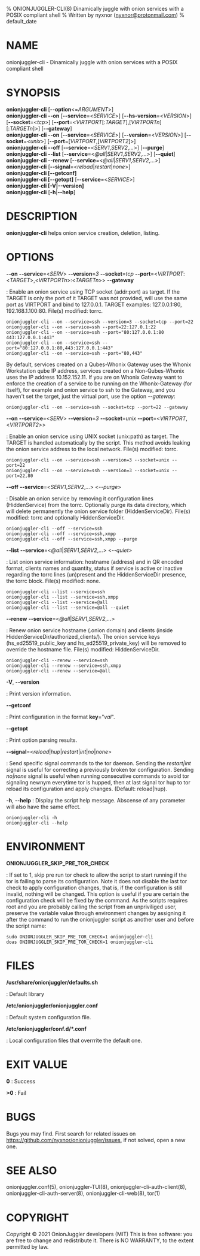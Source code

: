 % ONIONJUGGLER-CLI(8) Dinamically juggle with onion services with a POSIX compliant shell
% Written by nyxnor (nyxnor@protonmail.com)
% default_date

# NAME

onionjuggler-cli - Dinamically juggle with onion services with a POSIX compliant shell


# SYNOPSIS

**onionjuggler-cli** [**--option**<=*ARGUMENT*>]\
**onionjuggler-cli --on** [**--service**=<*SERVICE*>] [**--hs-version**=<*VERSION*>] [**--socket**=<*tcp*>] [**--port**=<*VIRTPORT*[:*TARGET*],[*VIRTPORTn*][:*TARGETn*]>] [**--gateway**]\
**onionjuggler-cli --on**  [**--service**=<*SERVICE*>] [**--version**=<*VERSION*>] [**--socket**=<*unix*>] [**--port**=[*VIRTPORT*,[*VIRTPORT2*]>]\
**onionjuggler-cli --off** [**--service**=<*SERV1*,*SERV2*,*...*>] [**--purge**]\
**onionjuggler-cli --list** [**--service**=<*@all*|*SERV1*,*SERV2*,*...*>] [**--quiet**]\
**onionjuggler-cli --renew** [**--service**=<*@all*|*SERV1*,*SERV2*,*...*>]\
**onionjuggler-cli** [**--signal**=<*reload*|*restart*|*none*>]\
**onionjuggler-cli [--getconf]**\
**onionjuggler-cli [--getopt]** [**--service**=<*SERVICE*>]\
**onionjuggler-cli [-V|--version]**\
**onionjuggler-cli** [**-h**|**--help**]


# DESCRIPTION

**onionjuggler-cli** helps onion service creation, deletion, listing.


# OPTIONS

**--on** **--service**=<*SERV*> **--version**=*3* **--socket**=*tcp* **--port**=<*VIRTPORT*:<*TARGET*>,<*VIRTPORTn*>:<*TARGETn*>> **--gateway**

: Enable an onion service using TCP socket (addr:port) as target. If the TARGET is only the port of it TARGET was not provided, will use the same port as VIRTPORT and bind to 127.0.0.1. TARGET examples: 127.0.0.1:80, 192.168.1.100:80. File(s) modified: torrc.
```
onionjuggler-cli --on --service=ssh --version=3 --socket=tcp --port=22
onionjuggler-cli --on --service=ssh --port=22:127.0.1:22
onionjuggler-cli --on --service=ssh --port="80:127.0.0.1:80 443:127.0.0.1:443"
onionjuggler-cli --on --service=ssh --port="80:127.0.0.1:80,443:127.0.0.1:443"
onionjuggler-cli --on --service=ssh --port="80,443"
```
By default, services created on a Qubes-Whonix Gateway uses the Whonix Workstation qube IP address, services created on a Non-Qubes-Whonix uses the IP address 10.152.152.11. If you are on Whonix Gateway want to enforce the creation of a service to be running on the Whonix-Gateway (for itself), for example and onion service to ssh to the Gateway, and you haven't set the target, just the virtual port, use the option *--gateway*:
```
onionjuggler-cli --on --service=ssh --socket=tcp --port=22 --gateway
```

**--on** **--service**=<*SERV*> **--version**=*3* **--socket**=*unix* **--port**=<*VIRTPORT*,<*VIRTPORT2*>>

: Enable an onion service using UNIX socket (unix:path) as target. The TARGET is handled automatically by the script. This method avoids leaking the onion service address to the local network. File(s) modified: torrc.
```
onionjuggler-cli --on --service=ssh --version=3 --socket=unix --port=22
onionjuggler-cli --on --service=ssh --version=3 --socket=unix --port=22,80
```

**--off** **--service**=<*SERV1*,*SERV2*,*...*> <*--purge*>

: Disable an onion service by removing it configuration lines (HiddenService) from the torrc. Optionally purge its data directory, which will delete permanently the onion service folder (HiddenServiceDir). File(s) modified: torrc and optionally HiddenServiceDir.
```
onionjuggler-cli --off --service=ssh
onionjuggler-cli --off --service=ssh,xmpp
onionjuggler-cli --off --service=ssh,xmpp --purge
```

**--list** **--service**=<*@all*|*SERV1*,*SERV2*,*...*> <*--quiet*>

: List onion service information: hostname (address) and in QR encoded format, clients names and quantity, status if service is active or inactive regarding the torrc lines (un)present and the HiddenServiceDir presence, the torrc block. File(s) modified: none.
```
onionjuggler-cli --list --service=ssh
onionjuggler-cli --list --service=ssh,xmpp
onionjuggler-cli --list --service=@all
onionjuggler-cli --list --service=@all --quiet
```

**--renew** **--service**=<*@all*|*SERV1*,*SERV2*,*...*>

: Renew onion service hostname (.onion domain) and clients (inside HiddenServiceDir/authorized_clients/). The onion service keys (hs_ed25519_public_key and hs_ed25519_private_key) will be removed to override the hostname file. File(s) modified: HiddenServiceDir.
```
onionjuggler-cli --renew --service=ssh
onionjuggler-cli --renew --service=ssh,xmpp
onionjuggler-cli --renew --service=@all
```

**-V**, **--version**

: Print version information.

**--getconf**

: Print configuration in the format **key**="*val*".

**--getopt**

: Print option parsing results.

**--signal**=<*reload*|*hup*|*restart*|*int*|*no*|*none*>

: Send specific signal commands to the tor daemon. Sending the _restart|int_ signal is useful for correcting a previously broken tor configuration. Sending _no|none_ signal is useful when running consecutive commands to avoid tor signaling newnym everytime tor is hupped, then at last signal tor hup to tor reload its configuration and apply changes. (Default: reload|hup).

**-h**, **--help**
: Display the script help message. Abscense of any parameter will also have the same effect.
```
onionjuggler-cli -h
onionjuggler-cli --help
```

# ENVIRONMENT

**ONIONJUGGLER_SKIP_PRE_TOR_CHECK**

: If set to 1, skip pre run tor check to allow the script to start running if the tor is failing to parse its configuration. Note it does not disable the last tor check to apply configuration changes, that is, if the configuration is still invalid, nothing will be changed. This option is useful if you are certain the configuration check will be fixed by the command. As the scripts requires root and you are probably calling the script from an unpriviliged user, preserve the variable value through environment changes by assigning it after the command to run the onionjuggler script as another user and before the script name:
```
sudo ONIONJUGGLER_SKIP_PRE_TOR_CHECK=1 onionjuggler-cli
doas ONIONJUGGLER_SKIP_PRE_TOR_CHECK=1 onionjuggler-cli
```

# FILES

**/usr/share/onionjuggler/defaults.sh**

: Default library

**/etc/onionjuggler/onionjuggler.conf**

: Default system configuration file.

**/etc/onionjuggler/conf.d/\*.conf**

: Local configuration files that overrrite the default one.


# EXIT VALUE

**0**
: Success

**>0**
: Fail


# BUGS

Bugs you may find. First search for related issues on https://github.com/nyxnor/onionjuggler/issues, if not solved, open a new one.


# SEE ALSO

onionjuggler.conf(5), onionjuggler-TUI(8), onionjuggler-cli-auth-client(8), onionjuggler-cli-auth-server(8), onionjuggler-cli-web(8), tor(1)


# COPYRIGHT

Copyright  ©  2021  OnionJuggler developers (MIT)
This is free software: you are free to change and redistribute it.  There is NO WARRANTY, to the extent permitted by law.
